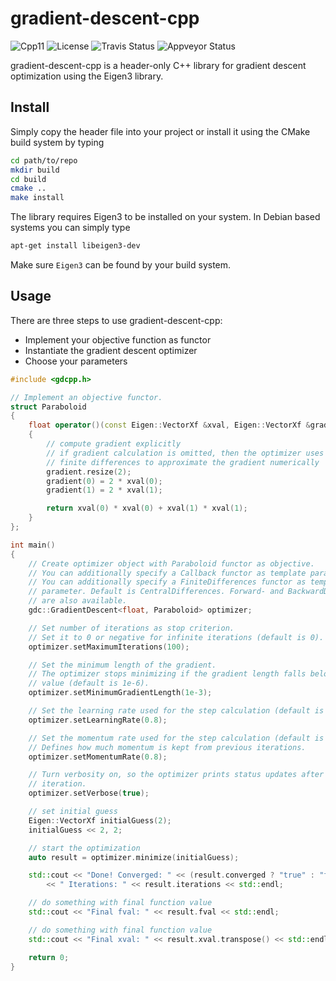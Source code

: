 # gradient-descent-cpp

![Cpp11](https://img.shields.io/badge/C%2B%2B-11-blue.svg)
![License](https://img.shields.io/packagist/l/doctrine/orm.svg)
![Travis Status](https://travis-ci.org/Rookfighter/gradient-descent-cpp.svg?branch=master)
![Appveyor Status](https://ci.appveyor.com/api/projects/status/66uh2rua4sijj4y9?svg=true)

gradient-descent-cpp is a header-only C++ library for gradient descent
optimization using the Eigen3 library.

## Install

Simply copy the header file into your project or install it using
the CMake build system by typing

```bash
cd path/to/repo
mkdir build
cd build
cmake ..
make install
```

The library requires Eigen3 to be installed on your system.
In Debian based systems you can simply type

```bash
apt-get install libeigen3-dev
```

Make sure ```Eigen3``` can be found by your build system.

## Usage

There are three steps to use gradient-descent-cpp:

* Implement your objective function as functor
* Instantiate the gradient descent optimizer
* Choose your parameters

```cpp
#include <gdcpp.h>

// Implement an objective functor.
struct Paraboloid
{
    float operator()(const Eigen::VectorXf &xval, Eigen::VectorXf &gradient) const
    {
        // compute gradient explicitly
        // if gradient calculation is omitted, then the optimizer uses
        // finite differences to approximate the gradient numerically
        gradient.resize(2);
        gradient(0) = 2 * xval(0);
        gradient(1) = 2 * xval(1);

        return xval(0) * xval(0) + xval(1) * xval(1);
    }
};

int main()
{
    // Create optimizer object with Paraboloid functor as objective.
    // You can additionally specify a Callback functor as template parameter.
    // You can additionally specify a FiniteDifferences functor as template
    // parameter. Default is CentralDifferences. Forward- and BackwardDifferences
    // are also available.
    gdc::GradientDescent<float, Paraboloid> optimizer;

    // Set number of iterations as stop criterion.
    // Set it to 0 or negative for infinite iterations (default is 0).
    optimizer.setMaximumIterations(100);

    // Set the minimum length of the gradient.
    // The optimizer stops minimizing if the gradient length falls below this
    // value (default is 1e-6).
    optimizer.setMinimumGradientLength(1e-3);

    // Set the learning rate used for the step calculation (default is 0.7).
    optimizer.setLearningRate(0.8);

    // Set the momentum rate used for the step calculation (default is 0.9).
    // Defines how much momentum is kept from previous iterations.
    optimizer.setMomentumRate(0.8);

    // Turn verbosity on, so the optimizer prints status updates after each
    // iteration.
    optimizer.setVerbose(true);

    // set initial guess
    Eigen::VectorXf initialGuess(2);
    initialGuess << 2, 2;

    // start the optimization
    auto result = optimizer.minimize(initialGuess);

    std::cout << "Done! Converged: " << (result.converged ? "true" : "false")
        << " Iterations: " << result.iterations << std::endl;

    // do something with final function value
    std::cout << "Final fval: " << result.fval << std::endl;

    // do something with final function value
    std::cout << "Final xval: " << result.xval.transpose() << std::endl;

    return 0;
}
```
